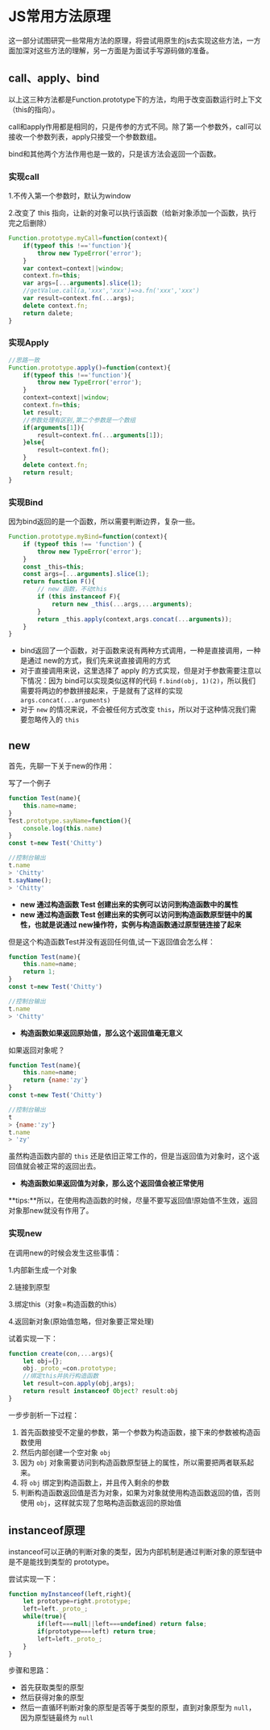 # JS常用方法原理

这一部分试图研究一些常用方法的原理，将尝试用原生的js去实现这些方法，一方面加深对这些方法的理解，另一方面是为面试手写源码做的准备。

## call、apply、bind

以上这三种方法都是Function.prototype下的方法，均用于改变函数运行时上下文（this的指向）。

call和apply作用都是相同的，只是传参的方式不同。除了第一个参数外，call可以接收一个参数列表，apply只接受一个参数数组。

bind和其他两个方法作用也是一致的，只是该方法会返回一个函数。

### 实现call

1.不传入第一个参数时，默认为window

2.改变了 this 指向，让新的对象可以执行该函数（给新对象添加一个函数，执行完之后删除）

```javascript
Function.prototype.myCall=function(context){
    if(typeof this !=='function'){
        throw new TypeError('error');
    }
    var context=context||window;
    context.fn=this;
    var args=[...arguments].slice(1);
    //getValue.call(a,'xxx','xxx')=>a.fn('xxx','xxx')
    var result=context.fn(...args);
    delete context.fn;
    return dalete;
}
```

### 实现Apply

```javascript
//思路一致
Function.prototype.apply()=function(context){
    if(typeof this !=='function'){
        throw new TypeError('error');
    }
    context=context||window;
    context.fn=this;
    let result;
    //参数处理有区别,第二个参数是一个数组
    if(arguments[1]){
        result=context.fn(...arguments[1]);
    }else{
        result=context.fn();
    }
    delete context.fn;
    return result;
}
```

### 实现Bind

因为bind返回的是一个函数，所以需要判断边界，复杂一些。

```javascript
Function.prototype.myBind=function(context){
	if (typeof this !== 'function') {
    	throw new TypeError('error');
    }
    const _this=this;
    const args=[...arguments].slice(1);
    return function F(){
        // new 函数，不动this
        if (this instanceof F){
            return new _this(...args,...arguments);
        }
        return _this.apply(context,args.concat(...arguments));
    }
}
```

- bind返回了一个函数，对于函数来说有两种方式调用，一种是直接调用，一种是通过 new的方式，我们先来说直接调用的方式
- 对于直接调用来说，这里选择了 apply 的方式实现，但是对于参数需要注意以下情况：因为 bind可以实现类似这样的代码 `f.bind(obj, 1)(2)`，所以我们需要将两边的参数拼接起来，于是就有了这样的实现 `args.concat(...arguments)`
- 对于 `new` 的情况来说，不会被任何方式改变 `this`，所以对于这种情况我们需要忽略传入的 `this`

## new

首先，先聊一下关于new的作用：

写了一个例子

```javascript
function Test(name){
    this.name=name;
}
Test.prototype.sayName=function(){
    console.log(this.name)
}
const t=new Test('Chitty')

//控制台输出
t.name
> 'Chitty'
t.sayName();
> 'Chitty'
```

- **new 通过构造函数 Test 创建出来的实例可以访问到构造函数中的属性**
- **new 通过构造函数 Test 创建出来的实例可以访问到构造函数原型链中的属性，也就是说通过 new操作符，实例与构造函数通过原型链连接了起来**

但是这个构造函数Test并没有返回任何值,试一下返回值会怎么样：

```javascript
function Test(name){
    this.name=name;
    return 1;
}
const t=new Test('Chitty')

//控制台输出
t.name
> 'Chitty'
```

- **构造函数如果返回原始值，那么这个返回值毫无意义**

如果返回对象呢？

```javascript
function Test(name){
    this.name=name;
    return {name:'zy'}
}
const t=new Test('Chitty')

//控制台输出
t
> {name:'zy'}
t.name
> 'zy'
```

虽然构造函数内部的 `this` 还是依旧正常工作的，但是当返回值为对象时，这个返回值就会被正常的返回出去。

- **构造函数如果返回值为对象，那么这个返回值会被正常使用**

**tips:**所以，在使用构造函数的时候，尽量不要写返回值!原始值不生效，返回对象那new就没有作用了。

### 实现new

在调用new的时候会发生这些事情：

1.内部新生成一个对象

2.链接到原型

3.绑定this（对象=构造函数的this）

4.返回新对象(原始值忽略，但对象要正常处理)

试着实现一下：

```javascript
function create(con,...args){
    let obj={};
    obj._proto_=con.prototype;
    //绑定this并执行构造函数
    let result=con.apply(obj,args);
    return result instanceof Object? result:obj
}
```

一步步剖析一下过程：

1. 首先函数接受不定量的参数，第一个参数为构造函数，接下来的参数被构造函数使用
2. 然后内部创建一个空对象 `obj`
3. 因为 `obj` 对象需要访问到构造函数原型链上的属性，所以需要把两者联系起来。
4. 将 `obj` 绑定到构造函数上，并且传入剩余的参数
5. 判断构造函数返回值是否为对象，如果为对象就使用构造函数返回的值，否则使用 `obj`，这样就实现了忽略构造函数返回的原始值

## instanceof原理

instanceof可以正确的判断对象的类型，因为内部机制是通过判断对象的原型链中是不是能找到类型的 prototype。

尝试实现一下：

```javascript
function myInstanceof(left,right){
    let prototype=right.prototype;
    left=left._proto_;
    while(true){
        if(left===null||left===undefined) return false;
        if(prototype===left) return true;
        left=left._proto_;
    }
}
```

步骤和思路：

- 首先获取类型的原型
- 然后获得对象的原型
- 然后一直循环判断对象的原型是否等于类型的原型，直到对象原型为 `null`，因为原型链最终为 `null`